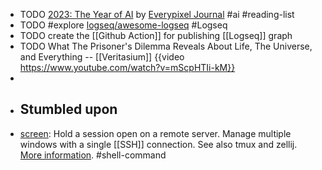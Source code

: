 - TODO [2023: The Year of AI](https://journal.everypixel.com/2023-the-year-of-ai) by [Everypixel Journal](https://journal.everypixel.com/) #ai #reading-list
- TODO #explore [logseq/awesome-logseq](https://github.com/logseq/awesome-logseq) #Logseq
- TODO create the [[Github Action]] for publishing [[Logseq]] graph
- TODO What The Prisoner's Dilemma Reveals About Life, The Universe, and Everything -- [[Veritasium]]
  {{video https://www.youtube.com/watch?v=mScpHTIi-kM}}
-
- ## Stumbled upon
- [screen](https://command-not-found.com/screen): Hold a session open on a remote server. Manage multiple windows with a single [[SSH]] connection. See also tmux and zellij. [More information](https://manned.org/screen). #shell-command